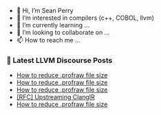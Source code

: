 - 👋 Hi, I’m Sean Perry
- 👀 I’m interested in compilers (c++, COBOL, llvm)
- 🌱 I’m currently learning ...
- 💞️ I’m looking to collaborate on ...
- 📫 How to reach me ...

<!---
s66perry/s66perry is a ✨ special ✨ repository because its `README.md` (this file) appears on your GitHub profile.
You can click the Preview link to take a look at your changes.
--->
### 📕 Latest LLVM Discourse Posts

<!-- DISCOURSE-LLVM:START -->
- [How to reduce .profraw file size](https://discourse.llvm.org/t/how-to-reduce-profraw-file-size/79206#post_5)
- [How to reduce .profraw file size](https://discourse.llvm.org/t/how-to-reduce-profraw-file-size/79206#post_4)
- [How to reduce .profraw file size](https://discourse.llvm.org/t/how-to-reduce-profraw-file-size/79206#post_3)
- [[RFC] Upstreaming ClangIR](https://discourse.llvm.org/t/rfc-upstreaming-clangir/76587?page=3#post_53)
- [How to reduce .profraw file size](https://discourse.llvm.org/t/how-to-reduce-profraw-file-size/79206#post_2)
<!-- DISCOURSE-LLVM:END -->
